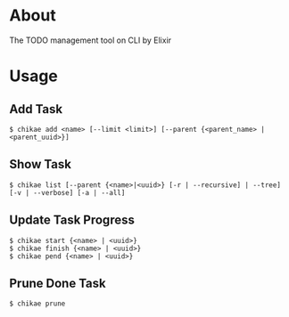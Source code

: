 # About
The TODO management tool on CLI by Elixir

# Usage
## Add Task
```
$ chikae add <name> [--limit <limit>] [--parent {<parent_name> | <parent_uuid>}]
```

## Show Task
```
$ chikae list [--parent {<name>|<uuid>} [-r | --recursive] | --tree] [-v | --verbose] [-a | --all]
```

## Update Task Progress
```
$ chikae start {<name> | <uuid>}
$ chikae finish {<name> | <uuid>}
$ chikae pend {<name> | <uuid>}
```

## Prune Done Task
```
$ chikae prune
```

